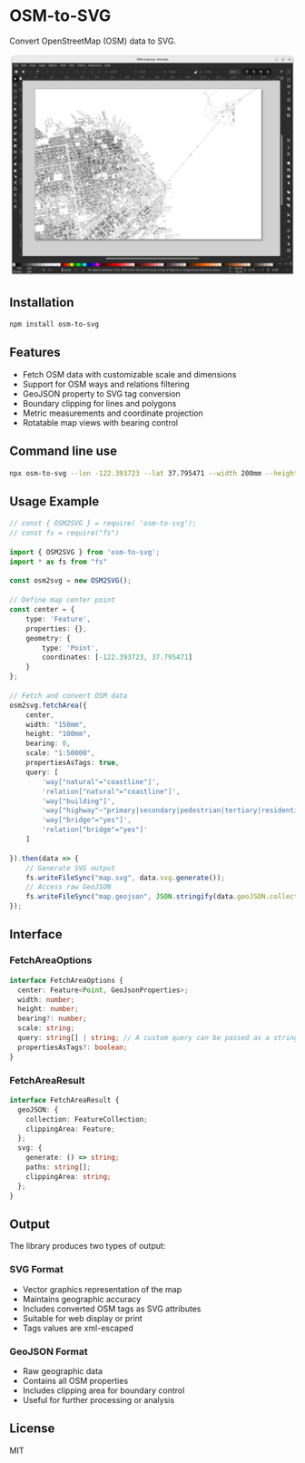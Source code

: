 # OSM-to-SVG

Convert OpenStreetMap (OSM) data to SVG.

![Previw](https://github.com/piLeoni/osm-to-svg/blob/main/InkscapeScreenshot.png)

## Installation

```sh
npm install osm-to-svg
```

## Features

- Fetch OSM data with customizable scale and dimensions
- Support for OSM ways and relations filtering
- GeoJSON property to SVG tag conversion
- Boundary clipping for lines and polygons
- Metric measurements and coordinate projection
- Rotatable map views with bearing control


## Command line use

```sh
npx osm-to-svg --lon -122.393723 --lat 37.795471 --width 200mm --height 100mm --scale 1:10000 --query 'way["highway"~"primary|secondary|pedestrian|tertiary|residential"]' --query 'way["building"]' --svg output.svg --geojson output.geojson
```

## Usage Example

```ts
// const { OSM2SVG } = require( 'osm-to-svg');
// const fs = require("fs")

import { OSM2SVG } from 'osm-to-svg';
import * as fs from "fs"

const osm2svg = new OSM2SVG();

// Define map center point
const center = {
    type: 'Feature',
    properties: {},
    geometry: {
        type: 'Point',
        coordinates: [-122.393723, 37.795471]
    }
};

// Fetch and convert OSM data
osm2svg.fetchArea({
    center,
    width: "150mm",
    height: "100mm",
    bearing: 0,
    scale: "1:50000",
    propertiesAsTags: true,
    query: [
        'way["natural"="coastline"]',
        'relation["natural"="coastline"]',
        'way["building"]',
        'way["highway"~"primary|secondary|pedestrian|tertiary|residential"]',
        'way["bridge"="yes"]',
        'relation["bridge"="yes"]'
    ]

}).then(data => {
    // Generate SVG output
    fs.writeFileSync("map.svg", data.svg.generate());
    // Access raw GeoJSON
    fs.writeFileSync("map.geojson", JSON.stringify(data.geoJSON.collection, null,2));
});
```

## Interface


### FetchAreaOptions

```ts
interface FetchAreaOptions {
  center: Feature<Point, GeoJsonProperties>;
  width: number;
  height: number;
  bearing?: number;
  scale: string;
  query: string[] | string; // A custom query can be passed as a string
  propertiesAsTags?: boolean;
}
```

### FetchAreaResult

```ts
interface FetchAreaResult {
  geoJSON: {
    collection: FeatureCollection;
    clippingArea: Feature;
  };
  svg: {
    generate: () => string;
    paths: string[];
    clippingArea: string;
  };
}
```

## Output

The library produces two types of output:

### SVG Format

- Vector graphics representation of the map
- Maintains geographic accuracy
- Includes converted OSM tags as SVG attributes
- Suitable for web display or print
- Tags values are xml-escaped

### GeoJSON Format

- Raw geographic data
- Contains all OSM properties
- Includes clipping area for boundary control
- Useful for further processing or analysis

## License

MIT

